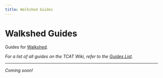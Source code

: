 ```yaml
---
title: Walkshed Guides
---
```


# Walkshed Guides

Guides for [Walkshed](../index.md).

_For a list of all guides on the TCAT Wiki, refer to the [Guides List](../../../../guides/index.md)._

---

_Coming soon!_
